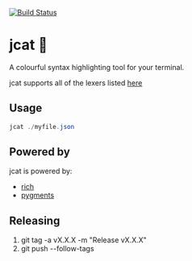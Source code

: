 [![Build Status](https://craigg.visualstudio.com/Pipelines/_apis/build/status/jcat?branchName=master)](https://craigg.visualstudio.com/Pipelines/_build/latest?definitionId=24&branchName=master)

# jcat :pencil:

A colourful syntax highlighting tool for your terminal.

jcat supports all of the lexers listed [here](https://pygments.org/docs/lexers/)

## Usage

```PowerShell
jcat ./myfile.json
```

## Powered by

jcat is powered by:
* [rich](https://github.com/willmcgugan/rich)
* [pygments](https://github.com/pygments/pygments)

## Releasing

1. git tag -a vX.X.X -m "Release vX.X.X"
2. git push --follow-tags

